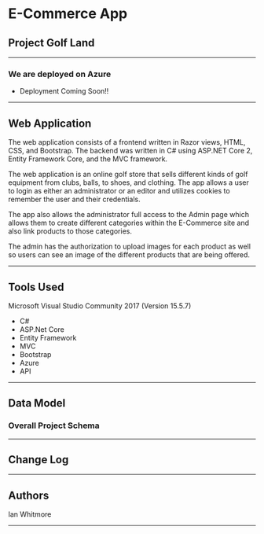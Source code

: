 # E-Commerce App

## Project Golf Land

---

### We are deployed on Azure

* Deployment Coming Soon!!

---

## Web Application

The web application consists of a frontend written in Razor views, HTML, CSS, and Bootstrap. The backend was written in C# using ASP.NET Core 2, Entity Framework Core, and the MVC framework.

The web application is an online golf store that sells different kinds of golf equipment from clubs, balls, to shoes, and clothing. The app allows a user to login as either an administrator or an editor and utilizes cookies to remember the user and their credentials.

The app also allows the administrator full access to the Admin page which allows them to create different categories within the E-Commerce site and also link products to those categories.

The admin has the authorization to upload images for each product as well so users can see an image of the different products that are being offered.

---

## Tools Used

Microsoft Visual Studio Community 2017 (Version 15.5.7)

* C#
* ASP.Net Core
* Entity Framework
* MVC
* Bootstrap
* Azure
* API

---

## Data Model

### Overall Project Schema

---

## Change Log

---

## Authors

Ian Whitmore

---
